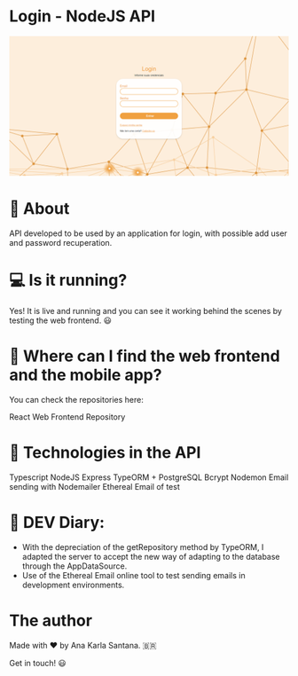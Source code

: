 # Login - NodeJS API

![Alt text](image.png)

# 📔 About
API developed to be used by an application for login, with possible add user and password recuperation.

# 💻 Is it running?
Yes! It is live and running and you can see it working behind the scenes by testing the web frontend. 😃

# 👀 Where can I find the web frontend and the mobile app?
You can check the repositories here:

React Web Frontend Repository

# 🚀 Technologies in the API
Typescript
NodeJS
Express
TypeORM + PostgreSQL
Bcrypt
Nodemon
Email sending with Nodemailer
Ethereal Email of test

# 📖 DEV Diary:
- With the depreciation of the getRepository method by TypeORM, I adapted the server to accept the new way of adapting to the database through the AppDataSource.
- Use of the Ethereal Email online tool to test sending emails in development environments.

# The author
Made with ❤️ by Ana Karla Santana. 🇧🇷

Get in touch! 😃

 